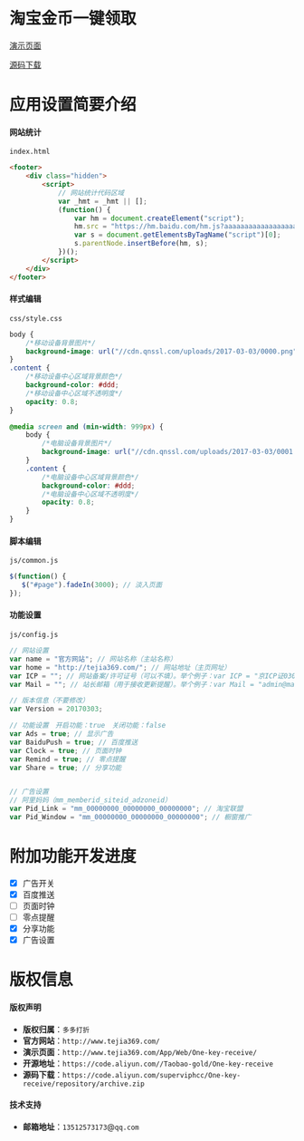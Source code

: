 # 淘宝金币一键领取
<a href="http://www.tejia369.com/App/Web/One-key-receive/" target="_blank">演示页面</a>

[源码下载](https://code.aliyun.com/Taobao-gold/One-key-receive/repository/archive.zip?ref=master)

# 应用设置简要介绍
#### 网站统计
`index.html`
```html
<footer>
    <div class="hidden">
        <script>
            // 网站统计代码区域
            var _hmt = _hmt || [];
            (function() {
                var hm = document.createElement("script");
                hm.src = "https://hm.baidu.com/hm.js?aaaaaaaaaaaaaaaaaaaaaaaaaaaaaaaa";
                var s = document.getElementsByTagName("script")[0];
                s.parentNode.insertBefore(hm, s);
            })();
        </script>
    </div>
</footer>
```
#### 样式编辑
`css/style.css`
```css
body {
    /*移动设备背景图片*/
    background-image: url("//cdn.qnssl.com/uploads/2017-03-03/0000.png");
}
.content {
    /*移动设备中心区域背景颜色*/
    background-color: #ddd;
    /*移动设备中心区域不透明度*/
    opacity: 0.8;
}

@media screen and (min-width: 999px) {
    body {
        /*电脑设备背景图片*/
        background-image: url("//cdn.qnssl.com/uploads/2017-03-03/0001.png");
    }
    .content {
        /*电脑设备中心区域背景颜色*/
        background-color: #ddd;
        /*电脑设备中心区域不透明度*/
        opacity: 0.8;
    }
}
```

#### 脚本编辑
`js/common.js`
```javascript
$(function() {
   $("#page").fadeIn(3000); // 淡入页面
});
```

#### 功能设置
`js/config.js`
```javascript
// 网站设置
var name = "官方网站"; // 网站名称（主站名称）
var home = "http://tejia369.com/"; // 网站地址（主页网址）
var ICP = ""; // 网站备案/许可证号（可以不填）。举个例子：var ICP = "京ICP证030173号-1";
var Mail = ""; // 站长邮箱（用于接收更新提醒）。举个例子：var Mail = "admin@mail.com";

// 版本信息（不要修改）
var Version = 20170303;

// 功能设置　开启功能：true　关闭功能：false
var Ads = true; // 显示广告
var BaiduPush = true; // 百度推送
var Clock = true; // 页面时钟
var Remind = true; // 零点提醒
var Share = true; // 分享功能


// 广告设置
// 阿里妈妈（mm_memberid_siteid_adzoneid）
var Pid_Link = "mm_00000000_00000000_00000000"; // 淘宝联盟
var Pid_Window = "mm_00000000_00000000_00000000"; // 橱窗推广
```

# 附加功能开发进度
- [x] 广告开关
- [x] 百度推送
- [ ] 页面时钟
- [ ] 零点提醒
- [x] 分享功能
- [x] 广告设置

# 版权信息
#### 版权声明
- **版权归属**：`多多打折`
- **官方网站**：`http://www.tejia369.com/`
- **演示页面**：`http://www.tejia369.com/App/Web/One-key-receive/`
- **开源地址**：`https://code.aliyun.com//Taobao-gold/One-key-receive`
- **源码下载**：`https://code.aliyun.com/superviphcc/One-key-receive/repository/archive.zip`

#### 技术支持
- **邮箱地址**：`13512573173`@`qq.com`
